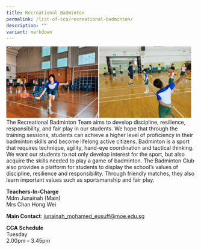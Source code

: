 ```yaml
---
title: Recreational Badminton
permalink: /list-of-cca/recreational-badminton/
description: ""
variant: markdown
---
```

![](/images/CCAs/2023_Badminton_CCA_GIF.gif)
The Recreational Badminton Team aims to develop discipline, resilience, responsibility, and fair play in our students. We hope that through the training sessions, students can achieve a higher level of proficiency in their badminton skills and&nbsp;become lifelong active&nbsp;citizens. Badminton is a sport that requires technique, agility, hand-eye coordination and tactical thinking. We want our students to not only develop interest for the sport, but also acquire the skills needed to play a game of badminton. The Badminton Club also provides a platform for students to display the school’s values of discipline, resilience and responsibility. Through friendly matches, they also learn important values such as sportsmanship and fair play.

**Teachers-In-Charge**
<br>Mdm Junainah (Main)
<br>Mrs Chan Hong Wei

**Main Contact**: junainah_mohamed_eusuff@moe.edu.sg

**CCA Schedule**
<br>Tuesday
<br>2.00pm – 3.45pm